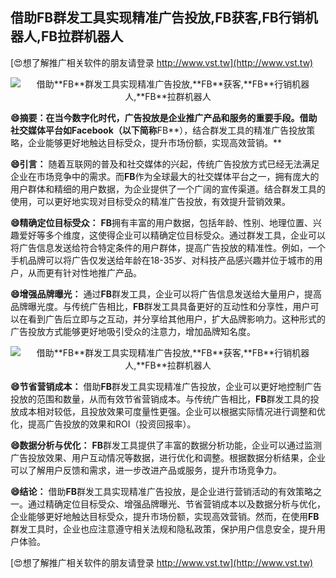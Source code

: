 ## **借助**FB**群发工具实现精准广告投放,**FB**获客,**FB**行销机器人,**FB**拉群机器人**

[😍想了解推广相关软件的朋友请登录 http://www.vst.tw](http://www.vst.tw)

 <center><img src="https://vst.tw/MP4/tuiguang/png/0.png" alt="借助**FB**群发工具实现精准广告投放,**FB**获客,**FB**行销机器人,**FB**拉群机器人"></center>

**😄摘要：在当今数字化时代，广告投放是企业推广产品和服务的重要手段。借助社交媒体平台如Facebook（以下简称**FB**），结合群发工具的精准广告投放策略，企业能够更好地触达目标受众，提升市场份额，实现高效营销。**

**😄引言：**
随着互联网的普及和社交媒体的兴起，传统广告投放方式已经无法满足企业在市场竞争中的需求。而**FB**作为全球最大的社交媒体平台之一，拥有庞大的用户群体和精细的用户数据，为企业提供了一个广阔的宣传渠道。结合群发工具的使用，可以更好地实现对目标受众的精准广告投放，有效提升营销效果。

**😄精确定位目标受众：**
**FB**拥有丰富的用户数据，包括年龄、性别、地理位置、兴趣爱好等多个维度，这使得企业可以精确定位目标受众。通过群发工具，企业可以将广告信息发送给符合特定条件的用户群体，提高广告投放的精准性。例如，一个手机品牌可以将广告仅发送给年龄在18-35岁、对科技产品感兴趣并位于城市的用户，从而更有针对性地推广产品。

**😄增强品牌曝光：**
通过**FB**群发工具，企业可以将广告信息发送给大量用户，提高品牌曝光度。与传统广告相比，**FB**群发工具具备更好的互动性和分享性，用户可以在看到广告后立即与之互动，并分享给其他用户，扩大品牌影响力。这种形式的广告投放方式能够更好地吸引受众的注意力，增加品牌知名度。

 <center><img src="https://vst.tw/MP4/tuiguang/png/3.png" alt="借助**FB**群发工具实现精准广告投放,**FB**获客,**FB**行销机器人,**FB**拉群机器人"></center>

**😄节省营销成本：**
借助**FB**群发工具实现精准广告投放，企业可以更好地控制广告投放的范围和数量，从而有效节省营销成本。与传统广告相比，**FB**群发工具的投放成本相对较低，且投放效果可度量性更强。企业可以根据实际情况进行调整和优化，提高广告投放的效果和ROI（投资回报率）。

**😄数据分析与优化：**
**FB**群发工具提供了丰富的数据分析功能，企业可以通过监测广告投放效果、用户互动情况等数据，进行优化和调整。根据数据分析结果，企业可以了解用户反馈和需求，进一步改进产品或服务，提升市场竞争力。

**😄结论：**
借助**FB**群发工具实现精准广告投放，是企业进行营销活动的有效策略之一。通过精确定位目标受众、增强品牌曝光、节省营销成本以及数据分析与优化，企业能够更好地触达目标受众，提升市场份额，实现高效营销。然而，在使用**FB**群发工具时，企业也应注意遵守相关法规和隐私政策，保护用户信息安全，提升用户体验。

[😍想了解推广相关软件的朋友请登录 http://www.vst.tw](http://www.vst.tw)



